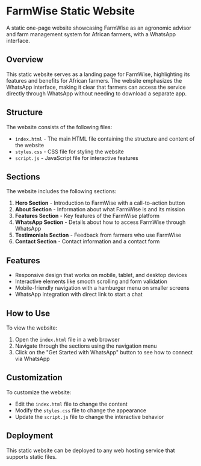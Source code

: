 # FarmWise Static Website

A static one-page website showcasing FarmWise as an agronomic advisor and farm management system for African farmers, with a WhatsApp interface.

## Overview

This static website serves as a landing page for FarmWise, highlighting its features and benefits for African farmers. The website emphasizes the WhatsApp interface, making it clear that farmers can access the service directly through WhatsApp without needing to download a separate app.

## Structure

The website consists of the following files:

- `index.html` - The main HTML file containing the structure and content of the website
- `styles.css` - CSS file for styling the website
- `script.js` - JavaScript file for interactive features

## Sections

The website includes the following sections:

1. **Hero Section** - Introduction to FarmWise with a call-to-action button
2. **About Section** - Information about what FarmWise is and its mission
3. **Features Section** - Key features of the FarmWise platform
4. **WhatsApp Section** - Details about how to access FarmWise through WhatsApp
5. **Testimonials Section** - Feedback from farmers who use FarmWise
6. **Contact Section** - Contact information and a contact form

## Features

- Responsive design that works on mobile, tablet, and desktop devices
- Interactive elements like smooth scrolling and form validation
- Mobile-friendly navigation with a hamburger menu on smaller screens
- WhatsApp integration with direct link to start a chat

## How to Use

To view the website:

1. Open the `index.html` file in a web browser
2. Navigate through the sections using the navigation menu
3. Click on the "Get Started with WhatsApp" button to see how to connect via WhatsApp

## Customization

To customize the website:

- Edit the `index.html` file to change the content
- Modify the `styles.css` file to change the appearance
- Update the `script.js` file to change the interactive behavior

## Deployment

This static website can be deployed to any web hosting service that supports static files.